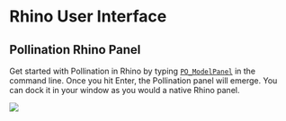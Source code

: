 # Rhino User Interface

## Pollination Rhino Panel

Get started with Pollination in Rhino by typing [`PO_ModelPanel`](pollination-commands-for-rhino/po_modelpanel.md) in the command line. Once you hit Enter, the Pollination panel will emerge. You can dock it in your window as you would a native Rhino panel. 

![](../.gitbook/assets/image%20%281%29.png)



